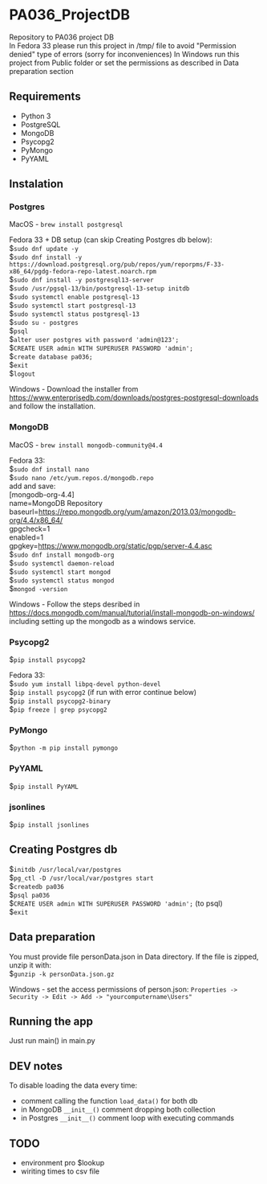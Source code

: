 # PA036_ProjectDB
Repository to PA036 project DB     
In Fedora 33 please run this project in /tmp/ file to avoid "Permission denied" type of errors (sorry for inconveniences)
In Windows run this project from Public folder or set the permissions as described in Data preparation section

## Requirements
* Python 3
* PostgreSQL  
* MongoDB
* Psycopg2
* PyMongo
* PyYAML


## Instalation

### Postgres  

MacOS - `brew install postgresql`  

Fedora 33 + DB setup (can skip Creating Postgres db below):                     
$`sudo dnf update -y`                                        
$`sudo dnf install -y https://download.postgresql.org/pub/repos/yum/reporpms/F-33-x86_64/pgdg-fedora-repo-latest.noarch.rpm`             
$`sudo dnf install -y postgresql13-server`                                                 
$`sudo /usr/pgsql-13/bin/postgresql-13-setup initdb`                                              
$`sudo systemctl enable postgresql-13`                                  
$`sudo systemctl start postgresql-13`                                    
$`sudo systemctl status postgresql-13`                              
$`sudo su - postgres`                            
$`psql`                                          
$`alter user postgres with password 'admin@123';`               
$`CREATE USER admin WITH SUPERUSER PASSWORD 'admin';`                    
$`create database pa036;`                                    
$`exit`                                    
$`logout`

Windows - Download the installer from https://www.enterprisedb.com/downloads/postgres-postgresql-downloads and follow the installation.

### MongoDB
MacOS - `brew install mongodb-community@4.4`  

Fedora 33:                                   
$`sudo dnf install nano`                               
$`sudo nano /etc/yum.repos.d/mongodb.repo`              
add and save:    
[mongodb-org-4.4]      
name=MongoDB Repository   
baseurl=https://repo.mongodb.org/yum/amazon/2013.03/mongodb-org/4.4/x86_64/     
gpgcheck=1      
enabled=1      
gpgkey=https://www.mongodb.org/static/pgp/server-4.4.asc    
$`sudo dnf install mongodb-org`       
$`sudo systemctl daemon-reload`      
$`sudo systemctl start mongod`      
$`sudo systemctl status mongod`        
$`mongod -version`     
 
Windows - Follow the steps desribed in https://docs.mongodb.com/manual/tutorial/install-mongodb-on-windows/ including setting up the mongodb as a windows service.

### Psycopg2    
$`pip install psycopg2`   

Fedora 33:   
$`sudo yum install libpq-devel python-devel`          
$`pip install psycopg2` (if run with error continue below)     
$`pip install psycopg2-binary`       
$`pip freeze | grep psycopg2`      

### PyMongo 
$`python -m pip install pymongo`

### PyYAML 
$`pip install PyYAML`

### jsonlines
$`pip install jsonlines`


## Creating Postgres db
$`initdb /usr/local/var/postgres`  
$`pg_ctl -D /usr/local/var/postgres start`  
$`createdb pa036`  
$`psql pa036`  
$`CREATE USER admin WITH SUPERUSER PASSWORD 'admin';` (to psql)    
$`exit`

## Data preparation
You must provide file personData.json in Data directory. If the file is zipped, unzip it with:  
$`gunzip -k personData.json.gz`

Windows - set the access permissions of person.json: `Properties -> Security -> Edit -> Add -> "yourcomputername\Users"`

## Running the app
Just run main() in main.py


## DEV notes
To disable loading the data every time:
* comment calling the function `load_data()` for both db
* in MongoDB `__init__()` comment dropping both collection 
* in Postgres `__init__()` comment loop with executing commands 

## TODO
* environment pro $lookup
* wiriting times to csv file
